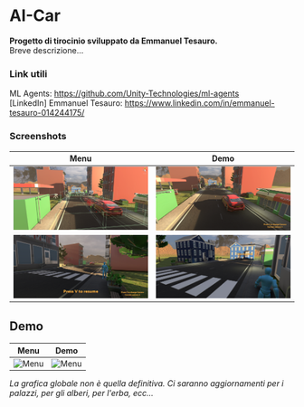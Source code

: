 # AI-Car

**Progetto di tirocinio sviluppato da Emmanuel Tesauro.**<br/>
Breve descrizione...<br/>

### Link utili
ML Agents: https://github.com/Unity-Technologies/ml-agents<br/>
[LinkedIn] Emmanuel Tesauro: https://www.linkedin.com/in/emmanuel-tesauro-014244175/<br/>

### Screenshots

|               Menu                |                Demo             |
|     :---:                         |          :---:                    |
| ![Screenshot1](Screenshots/1.png)     | ![Screenshot2](Screenshots/2.png)    |
| ![Screenshot1](Screenshots/3.png)     | ![Screenshot2](Screenshots/4.png)    |


## Demo

|               Menu                |                Demo             |
|     :---:                         |          :---:                    |
| ![Menu](Screenshots/Menu.gif)     | ![Menu](Screenshots/Demo.gif)    |


<em style="">La grafica globale non è quella definitiva. Ci saranno aggiornamenti per i palazzi, per gli alberi, per l'erba, ecc...</em>
